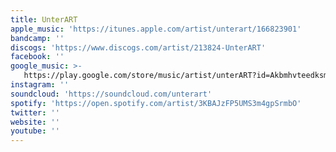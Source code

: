 ```yaml
---
title: UnterART
apple_music: 'https://itunes.apple.com/artist/unterart/166823901'
bandcamp: ''
discogs: 'https://www.discogs.com/artist/213824-UnterART'
facebook: ''
google_music: >-
   https://play.google.com/store/music/artist/unterART?id=Akbmhvteedksmconh4jvl5exreu
instagram: ''
soundcloud: 'https://soundcloud.com/unterart'
spotify: 'https://open.spotify.com/artist/3KBAJzFP5UMS3m4gpSrmbO'
twitter: ''
website: ''
youtube: ''
---
```

